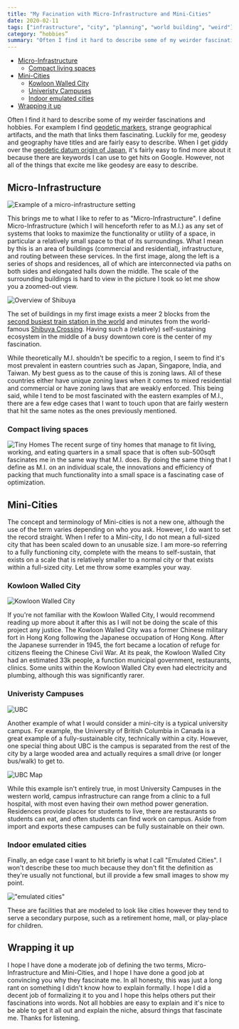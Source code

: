 ```yaml
---
title: "My Facination with Micro-Infrastructure and Mini-Cities"
date: 2020-02-11
tags: ["infrastructure", "city", "planning", "world building", "weird"]
category: “hobbies”
summary: "Often I find it hard to describe some of my weirder fascinations and hobbies. For examplem I find geodetic markers, strange geographical artifacts, and the math that links them fascinating. Luckily for me, geodesy and geography have titles and are fairly easy to describe."
---
```


- [Micro-Infrastructure](#micro-infrastructure)
  - [Compact living spaces](#compact-living-spaces)
- [Mini-Cities](#mini-cities)
  - [Kowloon Walled City](#kowloon-walled-city)
  - [Univeristy Campuses](#univeristy-campuses)
  - [Indoor emulated cities](#indoor-emulated-cities)
- [Wrapping it up](#wrapping-it-up)

Often I find it hard to describe some of my weirder fascinations and hobbies. For examplem I find [geodetic markers](https://en.wikipedia.org/wiki/Survey_marker), strange geographical artifacts, and the math that links them fascinating. Luckily for me, geodesy and geography have titles and are fairly easy to describe. When I get giddy over the [geodetic datum origin of Japan](https://ridgelineimages.com/maps/geodetic-datum-origin-japan/), it's fairly easy to find more about it because there are keywords I can use to get hits on Google. However, not all of the things that excite me like geodesy are easy to describe. 

## Micro-Infrastructure

![Example of a micro-infrastructure setting](/img/micro-infrastructure/image1.png)

This brings me to what I like to refer to as "Micro-Infrastructure". I define Micro-Infrastructure (which I will henceforth refer to as M.I.) as any set of systems that looks to maximize the functionality or utility of a space, in particular a relatively small space to that of its surroundings. What I mean by this is an area of buildings (commercial and residential), infrastructure, and routing between these services. In the first image, along the left is a series of shops and residences, all of which are interconnected via paths on both sides and elongated halls down the middle. The scale of the surrounding buildings is hard to view in the picture I took so let me show you a zoomed-out view. 

![Overview of Shibuya](/img/micro-infrastructure/image2.png)

The set of buildings in my first image exists a meer 2 blocks from the [second busiest train station in the world](https://en.wikipedia.org/wiki/Shibuya_Station) and minutes from the world-famous [Shibuya Crossing](https://en.wikipedia.org/wiki/Shibuya_Crossing). Having such a (relatively) self-sustaining ecosystem in the middle of a busy downtown core is the center of my fascination. 

While theoretically M.I. shouldn't be specific to a region, I seem to find it's most prevalent in eastern countries such as Japan, Singapore, India, and Taiwan. My best guess as to the cause of this is zoning laws. All of these countries either have unique zoning laws when it comes to mixed residential and commercial or have zoning laws that are weakly enforced. This being said, while I tend to be most fascinated with the eastern examples of M.I., there are a few edge cases that I want to touch upon that are fairly western that hit the same notes as the ones previously mentioned.

### Compact living spaces
![Tiny Homes](https://i.pinimg.com/originals/e1/8d/8c/e18d8c2b8a5f6e41b82345ade0d95b8b.jpg)
The recent surge of tiny homes that manage to fit living, working, and eating quarters in a small space that is often sub-500sqft fascinates me in the same way that M.I. does. By doing the same thing that I define as M.I. on an individual scale, the innovations and efficiency of packing that much functionality into a small space is a fascinating case of optimization.


## Mini-Cities

The concept and terminology of Mini-cities is not a new one, although the use of the term varies depending on who you ask. However, I do want to set the record straight. When I refer to a Mini-city, I do not mean a full-sized city that has been scaled down to an unusable size. I am more-so referring to a fully functioning city, complete with the means to self-sustain, that exists on a scale that is relatively smaller to a normal city or that exists within a full-sized city. Let me throw some examples your way.

### Kowloon Walled City

![Kowloon Walled City](/img/micro-infrastructure/image3.jpg)

If you're not familiar with the Kowloon Walled City, I would recommend reading up more about it after this as I will not be doing the scale of this project any justice. The Kowloon Walled City was a former Chinese military fort in Hong Kong following the Japanese occupation of Hong Kong. After the Japanese surrender in 1945, the fort became a location of refuge for citizens fleeing the Chinese Civil War. At its peak, the Kowloon Walled City had an estimated 33k people, a function municipal government, restaurants, clinics. Some units within the Kowloon Walled City even had electricity and plumbing, although this was significantly rarer. 

### Univeristy Campuses
![UBC](/img/micro-infrastructure/image4.jpg)

Another example of what I would consider a mini-city is a typical university campus. For example, the University of British Columbia in Canada is a great example of a fully-sustainable city, technically within a city. However, one special thing about UBC is the campus is separated from the rest of the city by a large wooded area and actually requires a small drive (or longer bus/walk) to get to.

![UBC Map](/img/micro-infrastructure/image5.png)

While this example isn't entirely true, in most University Campuses in the western world, campus infrastructure can range from a clinic to a full hospital, with most even having their own method power generation. Residences provide places for students to live, there are restaurants so students can eat, and often students can find work on campus. Aside from import and exports these campuses can be fully sustainable on their own.

### Indoor emulated cities

Finally, an edge case I want to hit briefly is what I call "Emulated Cities". I won't describe these too much because they don't fit the definition as they're usually not functional, but ill provide a few small images to show my point.

!["emulated cities"](/img/micro-infrastructure/image6.png)

These are facilities that are modeled to look like cities however they tend to serve a secondary purpose, such as a retirement home, mall, or play-place for children.

## Wrapping it up

I hope I have done a moderate job of defining the two terms, Micro-Infrastructure and Mini-Cities, and I hope I have done a good job at convincing you why they fascinate me. In all honesty, this was just a long rant on something I didn't know how to explain formally. I hope I did a decent job of formalizing it to you and I hope this helps others put their fascinations into words. Not all hobbies are easy to explain and it's nice to be able to get it all out and explain the niche, absurd things that fascinate me. Thanks for listening.



